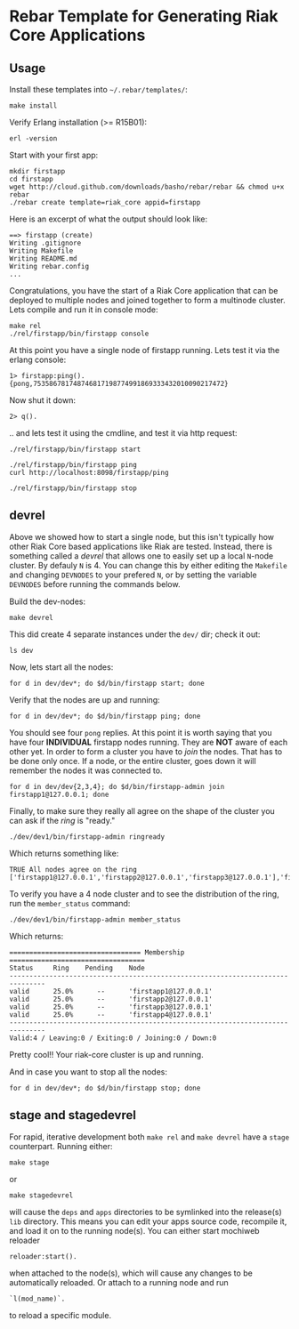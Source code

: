Rebar Template for Generating Riak Core Applications
=====================================================

Usage
-----

Install these templates into `~/.rebar/templates/`:

    make install

Verify Erlang installation (>= R15B01):

    erl -version

Start with your first app:

    mkdir firstapp
    cd firstapp
    wget http://cloud.github.com/downloads/basho/rebar/rebar && chmod u+x rebar
    ./rebar create template=riak_core appid=firstapp

Here is an excerpt of what the output should look like:

    ==> firstapp (create)
    Writing .gitignore
    Writing Makefile
    Writing README.md
    Writing rebar.config
    ...

Congratulations, you have the start of a Riak Core application that can be deployed to multiple nodes and joined together to form a multinode cluster. Lets compile and run it in console mode:

    make rel
    ./rel/firstapp/bin/firstapp console

At this point you have a single node of firstapp running. Lets test it via the erlang console:

    1> firstapp:ping().
    {pong,753586781748746817198774991869333432010090217472}

Now shut it down:

    2> q().

.. and lets test it using the cmdline, and test it via http request:

    ./rel/firstapp/bin/firstapp start
    
    ./rel/firstapp/bin/firstapp ping
    curl http://localhost:8098/firstapp/ping
    
    ./rel/firstapp/bin/firstapp stop



devrel
----------

Above we showed how to start a single node, but this isn't typically how other Riak Core based applications like Riak are tested.  Instead, there is something called a _devrel_ that allows one to easily set up a local `N`-node cluster. By defauly `N` is 4. You can change this by either editing the `Makefile` and changing `DEVNODES` to your prefered `N`, or by setting the variable `DEVNODES` before running the commands below.

Build the dev-nodes:

    make devrel

This did create 4 separate instances under the `dev/` dir; check it out:

    ls dev

Now, lets start all the nodes:

    for d in dev/dev*; do $d/bin/firstapp start; done

Verify that the nodes are up and running:

    for d in dev/dev*; do $d/bin/firstapp ping; done

You should see four `pong` replies.  At this point it is worth saying that you have four **INDIVIDUAL** firstapp nodes running.  They are **NOT** aware of each other yet. In order to form a cluster you have to _join_ the nodes. That has to be done only once. If a node, or the entire cluster, goes down it will remember the nodes it was connected to.

    for d in dev/dev{2,3,4}; do $d/bin/firstapp-admin join firstapp1@127.0.0.1; done

Finally, to make sure they really all agree on the shape of the cluster you can ask if the _ring_ is "ready."

    ./dev/dev1/bin/firstapp-admin ringready

Which returns something like:

    TRUE All nodes agree on the ring ['firstapp1@127.0.0.1','firstapp2@127.0.0.1','firstapp3@127.0.0.1'],'firstapp4@127.0.0.1']

To verify you have a 4 node cluster and to see the distribution of the ring, run the `member_status` command:

    ./dev/dev1/bin/firstapp-admin member_status

Which returns:

    ================================= Membership ==================================
    Status     Ring    Pending    Node
    -------------------------------------------------------------------------------
    valid      25.0%      --      'firstapp1@127.0.0.1'
    valid      25.0%      --      'firstapp2@127.0.0.1'
    valid      25.0%      --      'firstapp3@127.0.0.1'
    valid      25.0%      --      'firstapp4@127.0.0.1'
    -------------------------------------------------------------------------------
    Valid:4 / Leaving:0 / Exiting:0 / Joining:0 / Down:0

Pretty cool!! Your riak-core cluster is up and running.

And in case you want to stop all the nodes:

    for d in dev/dev*; do $d/bin/firstapp stop; done

stage and stagedevrel
----------

For rapid, iterative development both `make rel` and `make devrel`
have a `stage` counterpart. Running either:

    make stage

or

    make stagedevrel

will cause the `deps` and `apps` directories to be symlinked into the
release(s) `lib` directory. This means you can edit your apps source
code, recompile it, and load it on to the running node(s). You can
either start mochiweb reloader

    reloader:start().

when attached to the node(s), which will cause any changes to be
automatically reloaded. Or attach to a running node and run

    `l(mod_name)`.

to reload a specific module.

